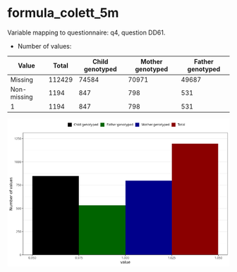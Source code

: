 # formula_colett_5m
Variable mapping to questionnaire: q4, question DD61.
- Number of values:

| Value | Total | Child genotyped | Mother genotyped | Father genotyped |
| ----- | ----- | --------------- | ---------------- | ---------------- |
| Missing | 112429 | 74584 | 70971 | 49687 |
| Non-missing | 1194 | 847 | 798 | 531 |
| 1 | 1194 | 847 | 798 | 531 |



![](formula_colett_5m_n.png)



